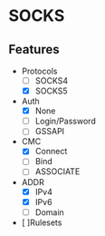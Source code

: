 # SOCKS

## Features

* Protocols
  * [ ] SOCKS4
  * [x] SOCKS5

* Auth
  * [x] None
  * [ ] Login/Password
  * [ ] GSSAPI

* CMC
  * [x] Connect
  * [ ] Bind
  * [ ] ASSOCIATE

* ADDR
  * [x] IPv4
  * [x] IPv6
  * [ ] Domain

* [ ]Rulesets

